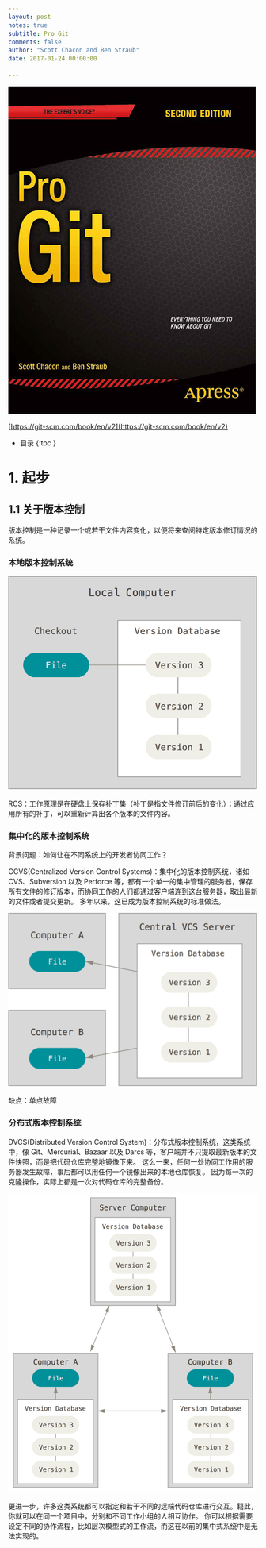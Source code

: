 ```yaml
---
layout: post
notes: true
subtitle: Pro Git
comments: false
author: "Scott Chacon and Ben Straub"
date: 2017-01-24 00:00:00

---
```


![](/img/notes/vcs/proGit/progit.png)

[https://git-scm.com/book/en/v2](https://git-scm.com/book/en/v2)

*   目录
{:toc }

# 1. 起步

## 1.1 关于版本控制

版本控制是一种记录一个或若干文件内容变化，以便将来查阅特定版本修订情况的系统。

### 本地版本控制系统

![](/img/notes/vcs/proGit/local.png)

RCS：工作原理是在硬盘上保存补丁集（补丁是指文件修订前后的变化）；通过应用所有的补丁，可以重新计算出各个版本的文件内容。

### 集中化的版本控制系统

背景问题：如何让在不同系统上的开发者协同工作？

CCVS(Centralized Version Control Systems)：集中化的版本控制系统，诸如 CVS、Subversion 以及 Perforce 等，都有一个单一的集中管理的服务器，保存所有文件的修订版本，而协同工作的人们都通过客户端连到这台服务器，取出最新的文件或者提交更新。 多年以来，这已成为版本控制系统的标准做法。

![](/img/notes/vcs/proGit/centralized.png)

缺点：单点故障

### 分布式版本控制系统

DVCS(Distributed Version Control System)：分布式版本控制系统，这类系统中，像 Git、Mercurial、Bazaar 以及 Darcs 等，客户端并不只提取最新版本的文件快照，而是把代码仓库完整地镜像下来。 这么一来，任何一处协同工作用的服务器发生故障，事后都可以用任何一个镜像出来的本地仓库恢复。 因为每一次的克隆操作，实际上都是一次对代码仓库的完整备份。

![](/img/notes/vcs/proGit/distributed.png)

更进一步，许多这类系统都可以指定和若干不同的远端代码仓库进行交互。籍此，你就可以在同一个项目中，分别和不同工作小组的人相互协作。 你可以根据需要设定不同的协作流程，比如层次模型式的工作流，而这在以前的集中式系统中是无法实现的。